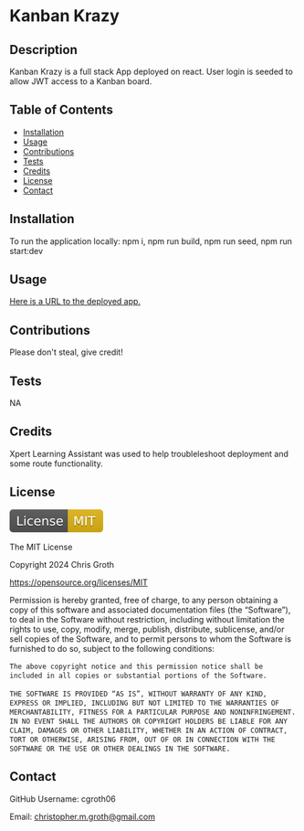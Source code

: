 # Kanban Krazy

## Description

Kanban Krazy is a full stack App deployed on react. User login is seeded to allow JWT access to a Kanban board. 

## Table of Contents
- [Installation](#installation)
- [Usage](#usage)
- [Contributions](#contributions)
- [Tests](#tests)
- [Credits](#credits)
- [License](#license)
- [Contact](#contact)

## Installation

To run the application locally: npm i, npm run build, npm run seed, npm run start:dev

## Usage

 [Here is a URL to the deployed app.](https://kanban-9kw8.onrender.com/)

## Contributions

Please don't steal, give credit!

## Tests

NA

## Credits

Xpert Learning Assistant was used to help troubleleshoot deployment and some route functionality.

## License

![MIT License](client/src/assets/mit.svg)

The MIT License

Copyright 2024 Chris Groth

https://opensource.org/licenses/MIT

Permission is hereby granted, free of charge, to any person obtaining a copy of this software and associated documentation files (the “Software”), to deal in the Software without restriction, including without limitation the rights to use, copy, modify, merge, publish, distribute, sublicense, and/or sell copies of the Software, and to permit persons to whom the Software is furnished to do so, subject to the following conditions:
    
    The above copyright notice and this permission notice shall be included in all copies or substantial portions of the Software.
    
    THE SOFTWARE IS PROVIDED “AS IS”, WITHOUT WARRANTY OF ANY KIND, EXPRESS OR IMPLIED, INCLUDING BUT NOT LIMITED TO THE WARRANTIES OF MERCHANTABILITY, FITNESS FOR A PARTICULAR PURPOSE AND NONINFRINGEMENT. IN NO EVENT SHALL THE AUTHORS OR COPYRIGHT HOLDERS BE LIABLE FOR ANY CLAIM, DAMAGES OR OTHER LIABILITY, WHETHER IN AN ACTION OF CONTRACT, TORT OR OTHERWISE, ARISING FROM, OUT OF OR IN CONNECTION WITH THE SOFTWARE OR THE USE OR OTHER DEALINGS IN THE SOFTWARE.

## Contact

GitHub Username: cgroth06

Email: christopher.m.groth@gmail.com